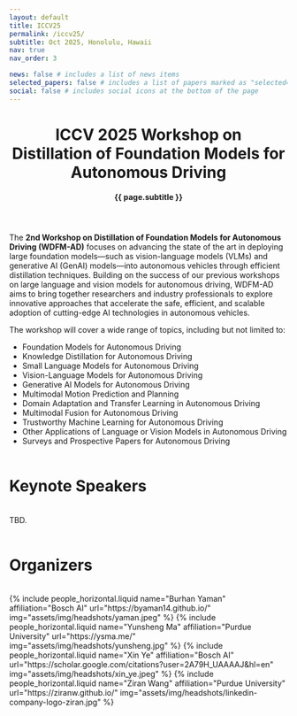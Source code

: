 ```yaml
---
layout: default
title: ICCV25
permalink: /iccv25/
subtitle: Oct 2025, Honolulu, Hawaii
nav: true
nav_order: 3

news: false # includes a list of news items
selected_papers: false # includes a list of papers marked as "selected={true}"
social: false # includes social icons at the bottom of the page
---
```


<div class="post">
  <header class="post-header">
    <h1 class="post-title">
      ICCV 2025 Workshop on<br>
      <span class="font-weight-bold">Distillation of Foundation Models for Autonomous Driving</span>
      <!-- {{ site.title }} -->
    </h1>
    <p class="desc"><b>{{ page.subtitle }}</b></p>
  </header>
</div>

The **2nd Workshop on Distillation of Foundation Models for Autonomous Driving (WDFM-AD)** focuses on advancing the state of the art in deploying large foundation models—such as vision-language models (VLMs) and generative AI (GenAI) models—into autonomous vehicles through efficient distillation techniques. Building on the success of our previous workshops on large language and vision models for autonomous driving, WDFM-AD aims to bring together researchers and industry professionals to explore innovative approaches that accelerate the safe, efficient, and scalable adoption of cutting-edge AI technologies in autonomous vehicles. 

<!-- **[📢 Call for Papers -- Open for Submissions!](/call_for_papers)** -->

<!-- **[🔗 Reviewer Signup Form](https://forms.gle/XK3xALMwWkEq6aT18)** -->

<!-- We are actively **seeking sponsorship** to support the workshop. If your organization is interested in sponsoring, please contact us at 📧 <a href="mailto:cvpr25.wdfm.ad@gmail.com" target="_blank">cvpr25.wdfm.ad@gmail.com</a>. -->

The workshop will cover a wide range of topics, including but not limited to:  
- Foundation Models for Autonomous Driving
- Knowledge Distillation for Autonomous Driving  
- Small Language Models for Autonomous Driving  
- Vision-Language Models for Autonomous Driving  
- Generative AI Models for Autonomous Driving  
- Multimodal Motion Prediction and Planning  
- Domain Adaptation and Transfer Learning in Autonomous Driving  
- Multimodal Fusion for Autonomous Driving
- Trustworthy Machine Learning for Autonomous Driving   
- Other Applications of Language or Vision Models in Autonomous Driving  
- Surveys and Prospective Papers for Autonomous Driving 
<br><br>


# Keynote Speakers
<br>
TBD.
<br><br>

# Organizers
<br>
<div class="container">
<div class="row row-cols-2">
  {% include people_horizontal.liquid name="Burhan Yaman" affiliation="Bosch AI" url="https://byaman14.github.io/" img="assets/img/headshots/yaman.jpeg" %}
  {% include people_horizontal.liquid name="Yunsheng Ma" affiliation="Purdue University" url="https://ysma.me/" img="assets/img/headshots/yunsheng.jpg" %}
  {% include people_horizontal.liquid name="Xin Ye" affiliation="Bosch AI" url="https://scholar.google.com/citations?user=2A79H_UAAAAJ&hl=en" img="assets/img/headshots/xin_ye.jpeg" %}
  {% include people_horizontal.liquid name="Ziran Wang" affiliation="Purdue University" url="https://ziranw.github.io/" img="assets/img/headshots/linkedin-company-logo-ziran.jpg" %}
</div>
</div>
<br><br>

<!-- # Questions
Contact us at
<a href="mailto:cvpr25.wdfm.ad@gmail.com" target="_blank">cvpr25.wdfm.ad@gmail.com</a>. -->
